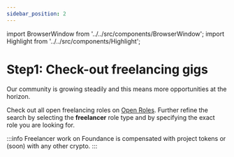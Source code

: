 ```yaml
---
sidebar_position: 2
---
```


import BrowserWindow from '../../src/components/BrowserWindow';
import Highlight from '../../src/components/Highlight';

# Step1: Check-out freelancing gigs

Our community is growing steadily and this means more opportunities at the horizon. 

Check out all open freelancing roles on [Open Roles](https://app.foundance.org/roles). Further refine the search by selecting the **freelancer** role type and by specifying the exact role you are looking for. 

:::info 
  Freelancer work on Foundance is compensated with project tokens or (soon) with any other crypto. 
:::